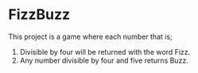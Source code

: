 # FizzBuzz

This project is a game where each number that is;
1. Divisible by four will be returned with the word Fizz.
2. Any number divisible by four and five returns Buzz.

